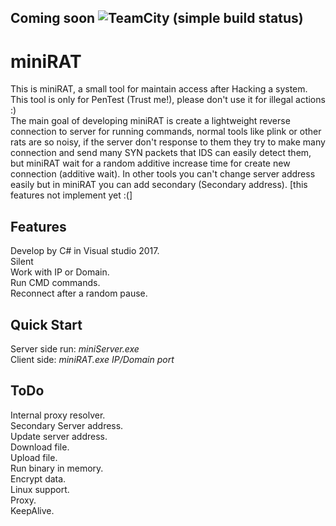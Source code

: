 ## Coming soon ![TeamCity (simple build status)](https://img.shields.io/teamcity/http/teamcity.jetbrains.com/s/bt428.svg)  

# miniRAT
This is miniRAT, a small tool for maintain access after Hacking a system.  
This tool is only for PenTest (Trust me!), please don't use it for illegal actions :)  
The main goal of developing miniRAT is create a lightweight reverse connection to server for running commands, normal tools like plink or other rats are so noisy, if the server don't response to them they try to make many connection and send many SYN packets that IDS can  easily detect them, but miniRAT wait for a random additive increase time for create new connection (additive wait). In other tools you can't change server address easily but in miniRAT you can add secondary (Secondary address). [this features not implement yet :(]

## Features
Develop by C# in Visual studio 2017.  
Silent  
Work with IP or Domain.  
Run CMD commands.  
Reconnect after a random pause.  


## Quick Start
Server side run: *miniServer.exe*    
Client side: *miniRAT.exe IP/Domain port*


## ToDo
Internal proxy resolver.  
Secondary Server address.  
Update server address.  
Download file.  
Upload file.  
Run binary in memory.  
Encrypt data.  
Linux support.  
Proxy.  
KeepAlive.  
